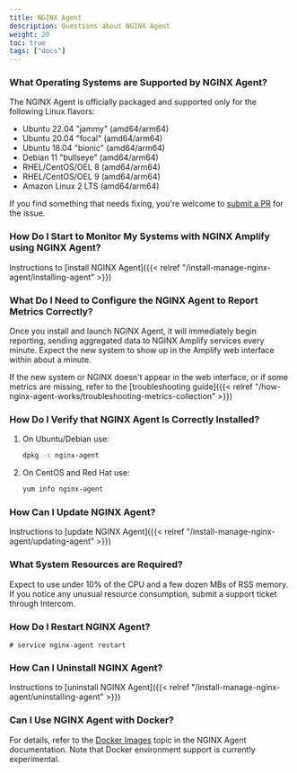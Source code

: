 ```yaml
---
title: NGINX Agent
description: Questions about NGINX Agent
weight: 20
toc: true
tags: ["docs"]
---
```


### What Operating Systems are Supported by NGINX Agent?

The NGINX Agent is officially packaged and supported only for the following Linux flavors:

  * Ubuntu 22.04 "jammy" (amd64/arm64)
  * Ubuntu 20.04 "focal" (amd64/arm64)
  * Ubuntu 18.04 "bionic" (amd64/arm64)
  * Debian 11 "bullseye" (amd64/arm64)
  * RHEL/CentOS/OEL 8 (amd64/arm64)
  * RHEL/CentOS/OEL 9 (amd64/arm64)
  * Amazon Linux 2 LTS (amd64/arm64)

If you find something that needs fixing, you're welcome to [submit a PR](https://github.com/nginx/agent/) for the issue.

### How Do I Start to Monitor My Systems with NGINX Amplify using NGINX Agent?

Instructions to [install NGINX Agent]({{< relref "/install-manage-nginx-agent/installing-agent" >}})

### What Do I Need to Configure the NGINX Agent to Report Metrics Correctly?

Once you install and launch NGINX Agent, it will immediately begin reporting, sending aggregated data to NGINX Amplify services every minute. Expect the new system to show up in the Amplify web interface within about a minute.

If the new system or NGINX doesn't appear in the web interface, or if some metrics are missing, refer to the [troubleshooting guide]({{< relref "/how-nginx-agent-works/troubleshooting-metrics-collection" >}})


### How Do I Verify that NGINX Agent Is Correctly Installed?

1. On Ubuntu/Debian use:

   ```bash
   dpkg -s nginx-agent
   ```

2. On CentOS and Red Hat use:

   ```bash
   yum info nginx-agent
   ```

### How Can I Update NGINX Agent?

Instructions to [update NGINX Agent]({{< relref "/install-manage-nginx-agent/updating-agent" >}})

### What System Resources are Required?

Expect to use under 10% of the CPU and a few dozen MBs of RSS memory. If you notice any unusual resource consumption, submit a support ticket through Intercom.

### How Do I Restart NGINX Agent?

   ```
   # service nginx-agent restart
   ```

### How Can I Uninstall NGINX Agent?

Instructions to [uninstall NGINX Agent]({{< relref "/install-manage-nginx-agent/uninstalling-agent" >}})

### Can I Use NGINX Agent with Docker?

For details, refer to the [Docker Images](https://docs.nginx.com/nginx-agent/docker-images/) topic in the NGINX Agent documentation. Note that Docker environment support is currently experimental.
